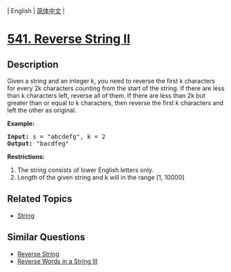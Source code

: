 
| English | [简体中文](README.md) |

# [541. Reverse String II](https://leetcode-cn.com/problems/reverse-string-ii/)

## Description

</p>
Given a string and an integer k, you need to reverse the first k characters for every 2k characters counting from the start of the string. If there are less than k characters left, reverse all of them. If there are less than 2k but greater than or equal to k characters, then reverse the first k characters and left the other as original.
</p>

<p><b>Example:</b><br />
<pre>
<b>Input:</b> s = "abcdefg", k = 2
<b>Output:</b> "bacdfeg"
</pre>
</p>

<b>Restrictions:</b> </b>
<ol>
<li> The string consists of lower English letters only.</li>
<li> Length of the given string and k will in the range [1, 10000]</li>
</ol>

## Related Topics

- [String](https://leetcode-cn.com/tag/string)

## Similar Questions

- [Reverse String](../reverse-string/README_EN.md)
- [Reverse Words in a String III](../reverse-words-in-a-string-iii/README_EN.md)
